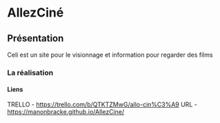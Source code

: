 # AllezCiné

## Présentation 

Celi est un site pour le visionnage et information pour regarder des films

### La réalisation



#### Liens
TRELLO - https://trello.com/b/QTKTZMwG/allo-cin%C3%A9 
URL - https://manonbracke.github.io/AllezCine/